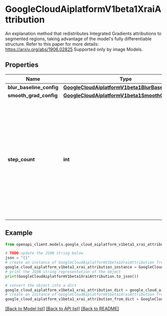 # GoogleCloudAiplatformV1beta1XraiAttribution

An explanation method that redistributes Integrated Gradients attributions to segmented regions, taking advantage of the model's fully differentiable structure. Refer to this paper for more details: https://arxiv.org/abs/1906.02825 Supported only by image Models.

## Properties

Name | Type | Description | Notes
------------ | ------------- | ------------- | -------------
**blur_baseline_config** | [**GoogleCloudAiplatformV1beta1BlurBaselineConfig**](GoogleCloudAiplatformV1beta1BlurBaselineConfig.md) |  | [optional] 
**smooth_grad_config** | [**GoogleCloudAiplatformV1beta1SmoothGradConfig**](GoogleCloudAiplatformV1beta1SmoothGradConfig.md) |  | [optional] 
**step_count** | **int** | Required. The number of steps for approximating the path integral. A good value to start is 50 and gradually increase until the sum to diff property is met within the desired error range. Valid range of its value is [1, 100], inclusively. | [optional] 

## Example

```python
from openapi_client.models.google_cloud_aiplatform_v1beta1_xrai_attribution import GoogleCloudAiplatformV1beta1XraiAttribution

# TODO update the JSON string below
json = "{}"
# create an instance of GoogleCloudAiplatformV1beta1XraiAttribution from a JSON string
google_cloud_aiplatform_v1beta1_xrai_attribution_instance = GoogleCloudAiplatformV1beta1XraiAttribution.from_json(json)
# print the JSON string representation of the object
print(GoogleCloudAiplatformV1beta1XraiAttribution.to_json())

# convert the object into a dict
google_cloud_aiplatform_v1beta1_xrai_attribution_dict = google_cloud_aiplatform_v1beta1_xrai_attribution_instance.to_dict()
# create an instance of GoogleCloudAiplatformV1beta1XraiAttribution from a dict
google_cloud_aiplatform_v1beta1_xrai_attribution_from_dict = GoogleCloudAiplatformV1beta1XraiAttribution.from_dict(google_cloud_aiplatform_v1beta1_xrai_attribution_dict)
```
[[Back to Model list]](../README.md#documentation-for-models) [[Back to API list]](../README.md#documentation-for-api-endpoints) [[Back to README]](../README.md)


